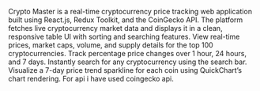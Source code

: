 
Crypto Master is a real-time cryptocurrency price tracking web application built using React.js, Redux Toolkit, and the CoinGecko API. The platform fetches live cryptocurrency market data and displays it in a clean, responsive table UI with sorting and searching features.
View real-time prices, market caps, volume, and supply details for the top 100 cryptocurrencies.
Track percentage price changes over 1 hour, 24 hours, and 7 days.
 Instantly search for any cryptocurrency using the search bar.
 Visualize a 7-day price trend sparkline for each coin using QuickChart’s chart rendering.
 For api i have used coingecko api.
 
